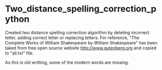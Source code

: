 # Two_distance_spelling_correction_python
Created two distance spelling correction algorithm by deleting incorrect letter, adding correct letter or replacing letters. 
For reference, "The Complete Works of William Shakespeare by William Shakespeare" has been taked from free open source website http://www.gutenberg.org and copied to "all.txt" file.


As this is old writting, some of the modern words are missing. 
